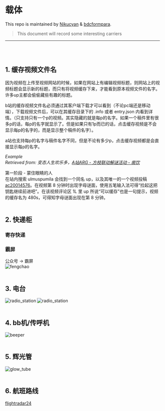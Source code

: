 # 载体

This repo is maintained by [Nikucyan](https://github.com/Nikucyan) & [bdcformpara](https://github.com/bdcformpara).
  
> This document will record some interesting carriers
---
</br></br>


## 1. 缓存视频文件名
因为视频在上传至视频网站的时候，如果在网站上有编辑视频标题，则网站上的视频标题会显示新的标题，而只有将视频缓存下来，才能看到原本视频文件的名字。许多up主都会偷偷藏些有趣的标题。

b站的缓存视频文件名必须通过其客户端下载才可以看到（不论pc端还是移动端），下载视频文件后，可以在其缓存目录下的 .info 或者 entry.json 内看到详情。（只支持只有一个p的视频。其实隐藏的就是每p的名字。如果一个稿件里有很多p的话，每p的名字就显示了。但是如果只有1p而已的话，点击缓存视频是不会显示每p的名字的，而是显示整个稿件的名字）。

a站也支持每p的名字与稿件名字不同，但是不论有多少p，点击缓存视频都是会直接显示每p的名字。

*Example*</br>
*Retrieved from: 变态人生欢乐多，[A站ARG - 方枝联动解谜活动 - 凿饮](https://www.acfun.cn/a/ac21015884?)* </br>

第一阶段 - 蒙住眼睛的人 </br>
在站内搜索 ulmuspumila 会找到一个同名 up，以及其唯一的一个视频投稿 [ac20014576](https://www.acfun.cn/v/ac20014576)。在视频第 8 分钟时出现字母谜面，使用五笔输入法可得“捡起这把钥匙继续前进吧”。在该视频评论区 1L 里 up 所说“可以缓存”也是一句提示，视频的缓存名为 480s，可得知字母谜面出现在第 8 分钟。
</br></br>


## 2. 快递柜
### 寄存快递
### 霸屏
公众号 → 霸屏</br>
![fengchao](https://cdn.jsdelivr.net/gh/Nikucyan/ARG/Images/fengchao.png)
</br></br>


## 3. 电台
![radio_station](https://cdn.jsdelivr.net/gh/Nikucyan/ARG/Images/radio_station1.png)
![radio_station](https://cdn.jsdelivr.net/gh/Nikucyan/ARG/Images/radio_station2.png)
</br></br>


## 4. bb机/传呼机
![beeper](https://cdn.jsdelivr.net/gh/Nikucyan/ARG/Images/beeper.png)
</br></br>


## 5. 辉光管
![glow_tube](https://cdn.jsdelivr.net/gh/Nikucyan/ARG/Images/glow_tube.png)
</br></br>


## 6. 航班路线
[flightradar24](https://www.flightradar24.com/)
</br></br>
